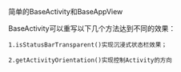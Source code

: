 简单的BaseActivity和BaseAppView

BaseActivity可以重写以下几个方法达到不同的效果：

    1.isStatusBarTransparent()实现沉浸式状态栏效果；

    2.getActivityOrientation()实现控制Activity的方向